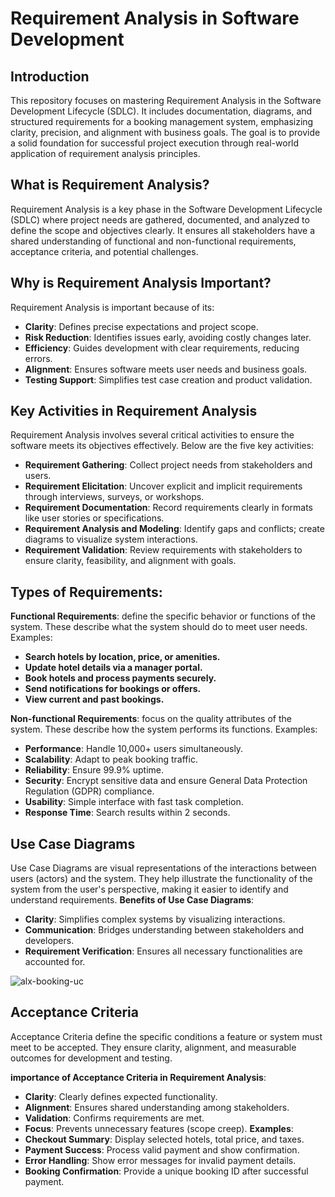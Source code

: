 # Requirement Analysis in Software Development

## Introduction
This repository focuses on mastering Requirement Analysis in the Software Development Lifecycle (SDLC). It includes documentation, diagrams, and structured requirements for a booking management system, emphasizing clarity, precision, and alignment with business goals. The goal is to provide a solid foundation for successful project execution through real-world application of requirement analysis principles.

## What is Requirement Analysis?
Requirement Analysis is a key phase in the Software Development Lifecycle (SDLC) where project needs are gathered, documented, and analyzed to define the scope and objectives clearly. It ensures all stakeholders have a shared understanding of functional and non-functional requirements, acceptance criteria, and potential challenges.

## Why is Requirement Analysis Important?

Requirement Analysis is important because of its:
  - **Clarity**: Defines precise expectations and project scope.
  - **Risk Reduction**: Identifies issues early, avoiding costly changes later.
  - **Efficiency**: Guides development with clear requirements, reducing errors.
  - **Alignment**: Ensures software meets user needs and business goals.
  - **Testing Support**: Simplifies test case creation and product validation.

## Key Activities in Requirement Analysis

Requirement Analysis involves several critical activities to ensure the software meets its objectives effectively. Below are the five key activities:
- **Requirement Gathering**: Collect project needs from stakeholders and users.
- **Requirement Elicitation**: Uncover explicit and implicit requirements through interviews, surveys, or workshops.
- **Requirement Documentation**: Record requirements clearly in formats like user stories or specifications.
- **Requirement Analysis and Modeling**: Identify gaps and conflicts; create diagrams to visualize system interactions.
- **Requirement Validation**: Review requirements with stakeholders to ensure clarity, feasibility, and alignment with goals.

## Types of Requirements:
**Functional Requirements**: define the specific behavior or functions of the system. These describe what the system should do to meet user needs.
  Examples:
  - **Search hotels by location, price, or amenities.**
  - **Update hotel details via a manager portal.**
  - **Book hotels and process payments securely.**
  - **Send notifications for bookings or offers.**
  - **View current and past bookings.**

**Non-functional Requirements**: focus on the quality attributes of the system. These describe how the system performs its functions.
  Examples:
  - **Performance**: Handle 10,000+ users simultaneously.
  - **Scalability**: Adapt to peak booking traffic.
  - **Reliability**: Ensure 99.9% uptime.
  - **Security**: Encrypt sensitive data and ensure General Data Protection Regulation (GDPR) compliance.
  - **Usability**: Simple interface with fast task completion.
  - **Response Time**: Search results within 2 seconds.


## Use Case Diagrams
Use Case Diagrams are visual representations of the interactions between users (actors) and the system. They help illustrate the functionality of the system from the user's perspective, making it easier to identify and understand requirements.
**Benefits of Use Case Diagrams**:
  - **Clarity**: Simplifies complex systems by visualizing interactions.
  - **Communication**: Bridges understanding between stakeholders and developers.
  - **Requirement Verification**: Ensures all necessary functionalities are accounted for.

![alx-booking-uc](https://github.com/user-attachments/assets/644f60b7-8c47-4dc4-b213-4b06a9c17e49)


## Acceptance Criteria
Acceptance Criteria define the specific conditions a feature or system must meet to be accepted. They ensure clarity, alignment, and measurable outcomes for development and testing.

**importance of Acceptance Criteria in Requirement Analysis**:
  - **Clarity**: Clearly defines expected functionality.
  - **Alignment**: Ensures shared understanding among stakeholders.
  - **Validation**: Confirms requirements are met.
  - **Focus**: Prevents unnecessary features (scope creep).
**Examples**:
  - **Checkout Summary**: Display selected hotels, total price, and taxes.
  - **Payment Success**: Process valid payment and show confirmation.
  - **Error Handling**: Show error messages for invalid payment details.
  - **Booking Confirmation**: Provide a unique booking ID after successful payment.




